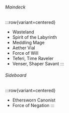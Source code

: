 ###### Maindeck

:::row{variant=centered}
- Wasteland
- Spirit of the Labyrinth
- Meddling Mage
- Aether Vial
- Force of Will
- Teferi, Time Raveler
- Venser, Shaper Savant
:::

###### Sideboard

:::row{variant=centered}
- Ethersworn Canonist
- Force of Negation
:::
